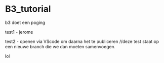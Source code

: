 # B3_tutorial
b3 doet een poging

test1 - jerome

test2 - openen via VScode om daarna het te publiceren
//deze test staat op een nieuwe branch die we dan moeten samenvoegen.

lol